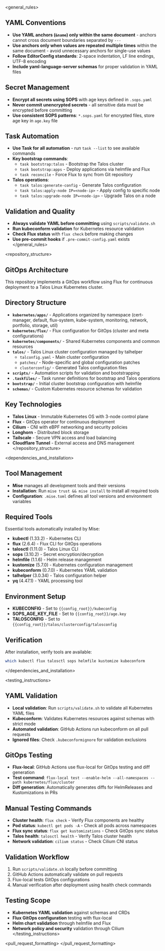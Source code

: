 <general_rules>
## YAML Conventions
- **Use YAML anchors (`&name`) only within the same document** - anchors cannot cross document boundaries separated by `---`
- **Use anchors only when values are repeated multiple times** within the same document - avoid unnecessary anchors for single-use values
- **Follow EditorConfig standards**: 2-space indentation, LF line endings, UTF-8 encoding
- **Include yaml-language-server schemas** for proper validation in YAML files

## Secret Management
- **Encrypt all secrets using SOPS** with age keys defined in `.sops.yaml`
- **Never commit unencrypted secrets** - all sensitive data must be encrypted before committing
- **Use consistent SOPS patterns**: `*.sops.yaml` for encrypted files, store age key in `age.key` file

## Task Automation
- **Use Task for all automation** - run `task --list` to see available commands
- **Key bootstrap commands**:
    - `task bootstrap:talos` - Bootstrap the Talos cluster
    - `task bootstrap:apps` - Deploy applications via helmfile and Flux
    - `task reconcile` - Force Flux to sync from Git repository
- **Talos operations**:
    - `task talos:generate-config` - Generate Talos configuration
    - `task talos:apply-node IP=<node-ip>` - Apply config to specific node
    - `task talos:upgrade-node IP=<node-ip>` - Upgrade Talos on a node

## Validation and Quality
- **Always validate YAML before committing** using `scripts/validate.sh`
- **Run kubeconform validation** for Kubernetes resource validation
- **Check Flux status** with `flux check` before making changes
- **Use pre-commit hooks** if `.pre-commit-config.yaml` exists
</general_rules>

<repository_structure>
## GitOps Architecture
This repository implements a GitOps workflow using Flux for continuous deployment to a Talos Linux Kubernetes cluster.

## Directory Structure
- **`kubernetes/apps/`** - Applications organized by namespace (cert-manager, default, flux-system, kube-system, monitoring, network, portfolio, storage, util)
- **`kubernetes/flux/`** - Flux configuration for GitOps (cluster and meta configurations)
- **`kubernetes/components/`** - Shared Kubernetes components and common resources
- **`talos/`** - Talos Linux cluster configuration managed by talhelper
    - `talconfig.yaml` - Main cluster configuration
    - `patches/` - Node-specific and global configuration patches
    - `clusterconfig/` - Generated Talos configuration files
- **`scripts/`** - Automation scripts for validation and bootstrapping
- **`.taskfiles/`** - Task runner definitions for bootstrap and Talos operations
- **`bootstrap/`** - Initial cluster bootstrap configuration with helmfile
- **`schemas/`** - Custom Kubernetes resource schemas for validation

## Key Technologies
- **Talos Linux** - Immutable Kubernetes OS with 3-node control plane
- **Flux** - GitOps operator for continuous deployment
- **Cilium** - CNI with eBPF networking and security policies
- **Longhorn** - Distributed block storage
- **Tailscale** - Secure VPN access and load balancing
- **Cloudflare Tunnel** - External access and DNS management
</repository_structure>

<dependencies_and_installation>
## Tool Management
- **Mise** manages all development tools and their versions
- **Installation**: Run `mise trust && mise install` to install all required tools
- **Configuration**: `.mise.toml` defines all tool versions and environment variables

## Required Tools
Essential tools automatically installed by Mise:
- **kubectl** (1.33.2) - Kubernetes CLI
- **flux** (2.6.4) - Flux CLI for GitOps operations
- **talosctl** (1.11.0) - Talos Linux CLI
- **sops** (3.10.2) - Secret encryption/decryption
- **helmfile** (1.1.6) - Helm release management
- **kustomize** (5.7.0) - Kubernetes configuration management
- **kubeconform** (0.7.0) - Kubernetes YAML validation
- **talhelper** (3.0.34) - Talos configuration helper
- **yq** (4.47.1) - YAML processing tool

## Environment Setup
- **KUBECONFIG** - Set to `{{config_root}}/kubeconfig`
- **SOPS_AGE_KEY_FILE** - Set to `{{config_root}}/age.key`
- **TALOSCONFIG** - Set to `{{config_root}}/talos/clusterconfig/talosconfig`

## Verification
After installation, verify tools are available:
```bash
which kubectl flux talosctl sops helmfile kustomize kubeconform
```
</dependencies_and_installation>

<testing_instructions>
## YAML Validation
- **Local validation**: Run `scripts/validate.sh` to validate all Kubernetes YAML files
- **Kubeconform**: Validates Kubernetes resources against schemas with strict mode
- **Automated validation**: GitHub Actions run kubeconform on all pull requests
- **Ignored files**: Check `.kubeconformignore` for validation exclusions

## GitOps Testing
- **Flux-local**: GitHub Actions use flux-local for GitOps testing and diff generation
- **Test command**: `flux-local test --enable-helm --all-namespaces --path kubernetes/flux/cluster`
- **Diff generation**: Automatically generates diffs for HelmReleases and Kustomizations in PRs

## Manual Testing Commands
- **Cluster health**: `flux check` - Verify Flux components are healthy
- **Pod status**: `kubectl get pods -A` - Check all pods across namespaces
- **Flux sync status**: `flux get kustomizations` - Check GitOps sync status
- **Talos health**: `talosctl health` - Verify Talos cluster health
- **Network validation**: `cilium status` - Check Cilium CNI status

## Validation Workflow
1. Run `scripts/validate.sh` locally before committing
2. GitHub Actions automatically validate on pull requests
3. Flux-local tests GitOps configurations
4. Manual verification after deployment using health check commands

## Testing Scope
- **Kubernetes YAML validation** against schemas and CRDs
- **Flux GitOps configuration** testing with flux-local
- **Helm chart validation** through helmfile and Flux
- **Network policy and security** validation through Cilium
</testing_instructions>

<pull_request_formatting>
</pull_request_formatting>





